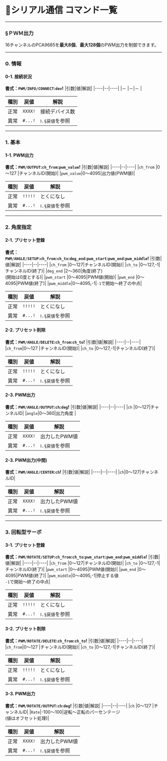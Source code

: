 # 📘シリアル通信 コマンド一覧
---
### §ＰＷＭ出力
16チャンネルのPCA9685を**最大8個**、**最大128個**のPWM出力を制御できます。  

---
### 0. 情報
#### 0-1. 接続状況
**書式：`PWM/INFO/CONNECT`:`dev`!**
|引数|値|解説|
|----|--|----|
|－  |－|－  |

|種別|戻値   |解説             |
|----|-------|-----------------|
|正常|`XXXX!`|接続デバイス数   |
|異常|`#...!`|`Ⅰ.§戻値`を参照|


---
### 1. 基本
#### 1-1. PWM出力
**書式：`PWM/OUTPUT`:`ch_from`:`pwm_value`!**
|引数|値|解説|
|----|--|----|
|`ch_from`  |0～127 |チャンネルID(開始)|
|`pwm_value`|0～4095|出力値(PWM値)|

|種別|戻値   |解説             |
|----|-------|-----------------|
|正常|`!!!!!`|とくになし       |
|異常|`#...!`|`Ⅰ.§戻値`を参照|


---
### 2. 角度指定
#### 2-1. プリセット登録
**書式：`PWM/ANGLE/SETUP`:`ch_from`:`ch_to`:`deg_end`:`pwm_start`:`pwm_end`:`pwm_middle`!**
|引数|値|解説|
|----|--|----|
|`ch_from`   |0～127|チャンネルID(開始)|
|`ch_to`     |0～127,-1|チャンネルID(終了)|
|`deg_end`   |2～360|角度(終了)<br>(開始は0度とする)|
|`pwm_start` |0～4095|PWM値(開始)|
|`pwm_end`   |0～4095|PWM値(終了)|
|`pwm_middle`|0～4095,-1|`-1`で開始～終了の中点|

|種別|戻値   |解説             |
|----|-------|-----------------|
|正常|`!!!!!`|とくになし       |
|異常|`#...!`|`Ⅰ.§戻値`を参照|


#### 2-2. プリセット削除
**書式：`PWM/ANGLE/DELETE`:`ch_from`:`ch_to`!**
|引数|値|解説|
|----|--|----|
|`ch_from`|0～127   |チャンネルID(開始)|
|`ch_to`  |0～127,-1|チャンネルID(終了)|

|種別|戻値   |解説             |
|----|-------|-----------------|
|正常|`!!!!!`|とくになし       |
|異常|`#...!`|`Ⅰ.§戻値`を参照|

#### 2-3. PWM出力
**書式：`PWM/ANGLE/OUTPUT`:`ch`:`deg`!**
|引数|値|解説|
|----|--|----|
|`ch`   |0～127|チャンネルID|
|`angle`|0～360|出力角度    |

|種別|戻値   |解説             |
|----|-------|-----------------|
|正常|`XXXX!`|出力したPWM値    |
|異常|`#...!`|`Ⅰ.§戻値`を参照|


#### 2-3. PWM出力(中間)
**書式：`PWM/ANGLE/CENTER`:`ch`!**
|引数|値|解説|
|----|--|----|
|`ch`|0～127|チャンネルID|

|種別|戻値   |解説             |
|----|-------|-----------------|
|正常|`XXXX!`|出力したPWM値    |
|異常|`#...!`|`Ⅰ.§戻値`を参照|


---
### 3. 回転型サーボ
#### 3-1. プリセット登録
**書式：`PWM/ROTATE/SETUP`:`ch_from`:`ch_to`:`pwm_start`:`pwm_end`:`pwm_middle`!**
|引数|値|解説|
|----|--|----|
|`ch_from`   |0～127|チャンネルID(開始)|
|`ch_to`     |0～127,-1|チャンネルID(終了)|
|`pwm_start` |0～4095|PWM値(開始)|
|`pwm_end`   |0～4095|PWM値(終了)|
|`pwm_middle`|0～4095,-1|停止する値<br>`-1`で開始～終了の中点|

|種別|戻値   |解説             |
|----|-------|-----------------|
|正常|`!!!!!`|とくになし       |
|異常|`#...!`|`Ⅰ.§戻値`を参照|


#### 3-2. プリセット削除
**書式：`PWM/ROTATE/DELETE`:`ch_from`:`ch_to`!**
|引数|値|解説|
|----|--|----|
|`ch_from`|0～127   |チャンネルID(開始)|
|`ch_to`  |0～127,-1|チャンネルID(終了)|

|種別|戻値   |解説             |
|----|-------|-----------------|
|正常|`!!!!!`|とくになし       |
|異常|`#...!`|`Ⅰ.§戻値`を参照|

#### 3-3. PWM出力
**書式：`PWM/ROTATE/OUTPUT`:`ch`:`deg`!**
|引数|値|解説|
|----|--|----|
|`ch`  |0～127   |チャンネルID|
|`Rate`|-100～100|逆転～正転のパーセンテージ<br>(値はオフセット処理)|

|種別|戻値   |解説             |
|----|-------|-----------------|
|正常|`XXXX!`|出力したPWM値    |
|異常|`#...!`|`Ⅰ.§戻値`を参照|